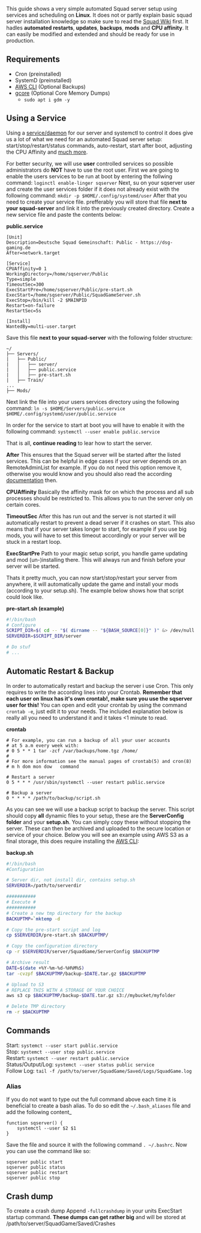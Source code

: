 This guide shows a very simple automated Squad server setup using services and scheduling on **Linux**. It does not or partly explain basic squad server installation knowledge so make sure to read the [Squad Wiki](https://squad.gamepedia.com/Server_Configuration) first.
It hadles **automated restarts**, **updates**, **backups**, **mods** and **CPU affinity**. It can easily be modified and extended and should be ready for use in production.

## Requirements
- Cron (preinstalled)
- SystemD (preinstalled)
- [AWS CLI](https://aws.amazon.com/de/cli/) (Optional Backups)
- [gcore](http://man7.org/linux/man-pages/man1/gcore.1.html) (Optional Core Memory Dumps)
  - `sudo apt i gdm -y`

## Using a Service
Using a [service/daemon](https://en.wikipedia.org/wiki/Daemon_(computing)) for our server and systemctl to control it does give us a lot of what we need for an automated Squad server setup: start/stop/restart/status commands, auto-restart, start after boot, adjusting the CPU Affinity and [much more](https://www.freedesktop.org/software/systemd/man/systemd.unit.html#Wants=).


For better security, we will use **user** controlled services so possible administrators do **NOT** have to use the root user.
First we are going to enable the users services to be run at boot by entering the follwing command:
```loginctl enable-linger sqserver```
Next, su on your sqserver user and create the user services folder if it does not already exist with the following command:
```mkdir -p $HOME/.config/systemd/user```
After that you need to create your service file. prefferably you will store that file **next to your squad-server** and link it into the previously created directory. Create a new service file and paste the contents below:  

**public.service**
```
[Unit]
Description=Deutsche Squad Gemeinschaft: Public - https://dsg-gaming.de
After=network.target

[Service]
CPUAffinity=0 1
WorkingDirectory=/home/sqserver/Public
Type=simple
TimeoutSec=300
ExecStartPre=/home/sqserver/Public/pre-start.sh
ExecStart=/home/sqserver/Public/SquadGameServer.sh
ExecStop=/bin/kill -2 $MAINPID
Restart=on-failure
RestartSec=5s

[Install]
WantedBy=multi-user.target
```
Save this file **next to your squad-server** with the following folder structure:
```
~/
├── Servers/
|   ├── Public/
|   │   ├── server/
|   │   ├── public.service
|   │   ├── pre-start.sh
|   ├── Train/
...
├── Mods/

```
Next link the file into your users services directory using the following command:
```ln -s $HOME/Servers/public.service $HOME/.config/systemd/user/public.service```

In order for the service to start at boot you will have to enable it with the following command:
```systemctl --user enable public.service```

That is all, **continue reading** to lear how to start the server.


**After**
This ensures that the Squad server will be started after the listed services.
This can be helpful in edge cases if your server depends on an RemoteAdminList for example.
If you do not need this option remove it, otherwise you would know and you should also read
the according [documentation](https://www.freedesktop.org/software/systemd/man/systemd.unit.html#Wants=) then.

**CPUAffinity**
Basically the affinity mask for on which the process and all sub processes should be restricted to.
This allows you to run the server only on certain cores.

**TimeoutSec**
After this has run out and the server is not started it will automatically restart to prevent a dead server if it crashes on start.
This also means that if your server takes longer to start, for example if you use big mods, you will have to set this timeout
accordingly or your server will be stuck in a restart loop.

**ExecStartPre**
Path to your magic setup script, you handle game updating and mod (un-)installing there. This will always run
and finish before your server will be started.

Thats it pretty much, you can now start/stop/restart your server from anywhere,
it will automatically update the game and install your mods (according to your setup.sh). The example below shows how that script could look like.

**pre-start.sh (example)**
```bash
#!/bin/bash
# Configure
SCRIPT_DIR=$( cd -- "$( dirname -- "${BASH_SOURCE[0]}" )" &> /dev/null && pwd )
SERVERDIR=$SCRIPT_DIR/server

# Do stuf
# ...

```

## Automatic Restart & Backup
In order to automatically restart and backup the server i use Cron. This only requires to write the according lines into your Crontab.
**Remember that each user on linux has it's own crontab!, make sure you use the sqserver user for this!** You can open and edit your crontab by using the command `crontab -e`, just edit it to your needs.
The included explanation below is really all you need to understand it and it takes <1 minute to read.

**crontab**
```
# For example, you can run a backup of all your user accounts
# at 5 a.m every week with:
# 0 5 * * 1 tar -zcf /var/backups/home.tgz /home/
#
# For more information see the manual pages of crontab(5) and cron(8)
# m h dom mon dow   command

# Restart a server
0 5 * * * /usr/sbin/systemctl --user restart public.service

# Backup a server
0 * * * * /path/to/backup/script.sh
```

As you can see we will use a backup script to backup the server. This script should copy **all** dynamic files to your setup,
these are the **ServerConfig folder** and your **setup.sh**. You can simply copy these without stopping the server. These can then be
archived and uploaded to the secure location or service of your choice. Below you will see an example using AWS S3 as a final storage,
this does require installing the [AWS CLI](https://aws.amazon.com/de/cli/):

**backup.sh**
```bash
#!/bin/bash
#Configuration

# Server dir, not install dir, contains setup.sh
SERVERDIR=/path/to/serverdir

###########
# Execute #
###########
# Create a new tmp directory for the backup
BACKUPTMP=`mktemp -d

# Copy the pre-start script and log
cp $SERVERDIR/pre-start.sh $BACKUPTMP/

# Copy the configuration directory
cp -r $SERVERDIR/server/SquadGame/ServerConfig $BACKUPTMP

# Archive result
DATE=$(date +%Y-%m-%d-%H%M%S)
tar -cvzpf $BACKUPTMP/backup-$DATE.tar.gz $BACKUPTMP

# Upload to S3 
# REPLACE THIS WITH A STORAGE OF YOUR CHOICE
aws s3 cp $BACKUPTMP/backup-$DATE.tar.gz s3://mybucket/myfolder

# Delete TMP directory
rm -r $BACKUPTMP
```

## Commands
Start: `systemct --user start public.service`  
Stop: `systemct --user stop public.service`  
Restart: `systemct --user restart public.service`  
Status/Output/Log: `systemct --user status public service`  
Follow Log: `tail -f /path/to/server/SquadGame/Saved/Logs/SquadGame.log`  

### Alias
If you do not want to type out the full command above each time it is beneficial to create a bash alias. To do so edit the `~/.bash_aliases` file and add the following content_

```
function sqserver() {
    systemctl --user $2 $1
}
```
Save the file and source it with the following command `. ~/.bashrc`. Now you can use the command like so:
```
sqserver public start
sqserver public status
sqserver public restart
sqserver public stop
```

## Crash dump
To create a crash dump Append `-fullcrashdump` in your units ExecStart startup command. **These dumps can get rather big** and will be stored at /path/to/server/SquadGame/Saved/Crashes
